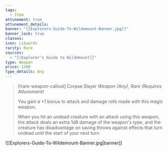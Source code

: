 ```yaml
---
tags:
  - Item
attunement: true
attunement_details: 
banner: "[[Explorers-Guide-To-Wildemount-Banner.jpg]]"
banner_lock: true
classes: 
icon: LiSwords
rarity: Rare
sources:
  - "[[Explorer's Guide to Wildemount]]"
type: Weapon
price: 1300
type_details: Any
---
```

>[!rare-weapon-callout] Corpse Slayer
>*Weapon (Any), Rare (Requires Attunement)*
>
>You gain a +1 bonus to attack and damage rolls made with this magic weapon.
>
>When you hit an undead creature with an attack using this weapon, the attack deals an extra 1d8 damage of the weapon's type, and the creature has disadvantage on saving throws against effects that turn undead until the start of your next turn.

![[Explorers-Guide-To-Wildemount-Banner.jpg|banner]]
